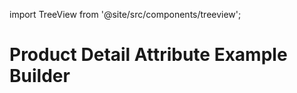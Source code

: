 import TreeView from '@site/src/components/treeview';


# Product Detail Attribute Example Builder

<TreeView />